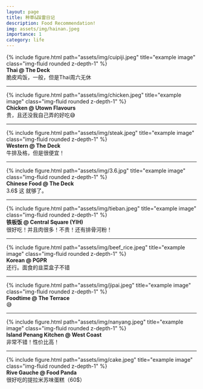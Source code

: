 ```yaml
---
layout: page
title: 种草&踩雷日记
description: Food Recommendation!
img: assets/img/hainan.jpeg
importance: 1
category: life
---
```




<div class="row">
    <div class="col-sm mt-3 mt-md-0">
        {% include figure.html path="assets/img/cuipiji.jpeg" title="example image" class="img-fluid rounded z-depth-1" %}
    </div>
</div>
<div class="caption">
    <b>Thai @ The Deck</b><br>
    脆皮鸡饭，一般，但是Thai周六无休
</div>
<hr>
<div class="row">
    <div class="col-sm mt-3 mt-md-0">
        {% include figure.html path="assets/img/chicken.jpeg" title="example image" class="img-fluid rounded z-depth-1" %}
    </div>
</div>
<div class="caption">
    <b>Chicken @ Utown Flavours</b><br>
    贵，且还没我自己弄的好吃😅
</div>
<hr>
<div class="row">
    <div class="col-sm mt-3 mt-md-0">
        {% include figure.html path="assets/img/steak.jpeg" title="example image" class="img-fluid rounded z-depth-1" %}
    </div>
</div>
<div class="caption">
    <b>Western @ The Deck</b><br>
    牛排及格，但是很便宜！
</div>

<hr>
<div class="row">
    <div class="col-sm mt-3 mt-md-0">
        {% include figure.html path="assets/img/3.6.jpg" title="example image" class="img-fluid rounded z-depth-1" %}
    </div>
</div>
<div class="caption">
    <b>Chinese Food @ The Deck</b><br>
    3.6$ 这 就够了。
</div>
<hr>

<div class="row">
    <div class="col-sm mt-3 mt-md-0">
        {% include figure.html path="assets/img/tieban.jpeg" title="example image" class="img-fluid rounded z-depth-1" %}
    </div>
</div>
<div class="caption">
    <b>铁板饭 @ Central Square (YIH)</b><br>
    很好吃！并且肉很多！不贵！还有排骨河粉！
</div>
<hr>

<div class="row">
    <div class="col-sm mt-3 mt-md-0">
        {% include figure.html path="assets/img/beef_rice.jpeg" title="example image" class="img-fluid rounded z-depth-1" %}
    </div>
</div>
<div class="caption">
    <b>Korean @ PGPR</b><br>
    还行。面食的韭菜盒子不错
</div>
<hr>


<div class="row">
    <div class="col-sm mt-3 mt-md-0">
        {% include figure.html path="assets/img/jipai.jpeg" title="example image" class="img-fluid rounded z-depth-1" %}
    </div>
</div>
<div class="caption">
    <b>Foodtime @ The Terrace</b><br>
    😅
</div>
<hr>

<div class="row">
    <div class="col-sm mt-3 mt-md-0">
        {% include figure.html path="assets/img/nanyang.jpeg" title="example image" class="img-fluid rounded z-depth-1" %}
    </div>
</div>
<div class="caption">
    <b>Island Penang Kitchen @ West Coast</b><br>
    非常不错！性价比高！
</div>
<hr>

<div class="row">
    <div class="col-sm mt-3 mt-md-0">
        {% include figure.html path="assets/img/cake.jpeg" title="example image" class="img-fluid rounded z-depth-1" %}
    </div>
</div>
<div class="caption">
    <b>Rive Gauche @ Food Panda</b><br>
    很好吃的提拉米苏味蛋糕（60$）
</div>